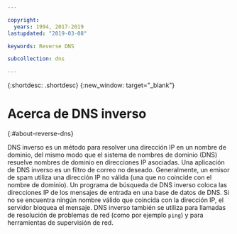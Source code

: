 ```yaml
---

copyright:
  years: 1994, 2017-2019
lastupdated: "2019-03-08"

keywords: Reverse DNS 

subcollection: dns

---
```



{:shortdesc: .shortdesc}
{:new_window: target="_blank"}

# Acerca de DNS inverso
{:#about-reverse-dns}

DNS inverso es un método para resolver una dirección IP en un nombre de dominio, del mismo modo que el sistema de nombres de dominio (DNS) resuelve nombres de dominio en direcciones IP asociadas. Una aplicación de DNS inverso es un filtro de correo no deseado. Generalmente, un emisor de spam utiliza una dirección IP no válida (una que no coincide con el nombre de dominio). Un programa de búsqueda de DNS inverso coloca las direcciones IP de los mensajes de entrada en una base de datos de DNS. Si no se encuentra ningún nombre válido que coincida con la dirección IP, el servidor bloquea el mensaje. DNS inverso también se utiliza para llamadas de resolución de problemas de red (como por ejemplo `ping`) y para herramientas de supervisión de red.

